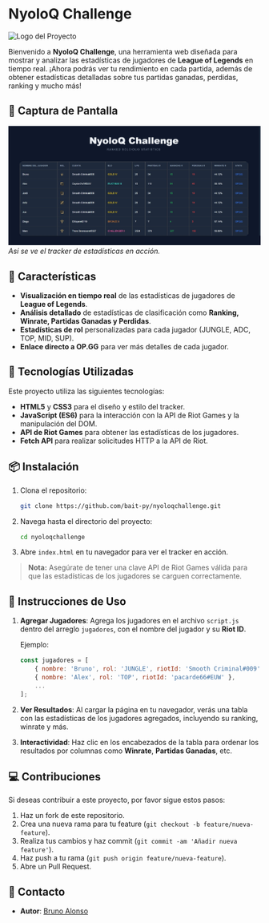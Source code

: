 # NyoloQ Challenge

![Logo del Proyecto](https://upload.wikimedia.org/wikipedia/commons/d/d8/League_of_Legends_2019_vector.svg)

Bienvenido a **NyoloQ Challenge**, una herramienta web diseñada para mostrar y analizar las estadísticas de jugadores de **League of Legends** en tiempo real. ¡Ahora podrás ver tu rendimiento en cada partida, además de obtener estadísticas detalladas sobre tus partidas ganadas, perdidas, ranking y mucho más!

## 📸 Captura de Pantalla

![Captura de pantalla del Tracker](https://github.com/bait-py/nyoloqchallenge/blob/main/images/leaguestats.jpg) 
*Así se ve el tracker de estadísticas en acción.*

## 🚀 Características

- **Visualización en tiempo real** de las estadísticas de jugadores de **League of Legends**.
- **Análisis detallado** de estadísticas de clasificación como **Ranking, Winrate, Partidas Ganadas y Perdidas**.
- **Estadísticas de rol** personalizadas para cada jugador (JUNGLE, ADC, TOP, MID, SUP).
- **Enlace directo a OP.GG** para ver más detalles de cada jugador.

## 🔧 Tecnologías Utilizadas

Este proyecto utiliza las siguientes tecnologías:

- **HTML5** y **CSS3** para el diseño y estilo del tracker.
- **JavaScript (ES6)** para la interacción con la API de Riot Games y la manipulación del DOM.
- **API de Riot Games** para obtener las estadísticas de los jugadores.
- **Fetch API** para realizar solicitudes HTTP a la API de Riot.

## 📦 Instalación

1. Clona el repositorio:
    ```bash
    git clone https://github.com/bait-py/nyoloqchallenge.git
    ```

2. Navega hasta el directorio del proyecto:
    ```bash
    cd nyoloqchallenge
    ```

3. Abre `index.html` en tu navegador para ver el tracker en acción.

> **Nota:** Asegúrate de tener una clave API de Riot Games válida para que las estadísticas de los jugadores se carguen correctamente.

## 📝 Instrucciones de Uso

1. **Agregar Jugadores**: Agrega los jugadores en el archivo `script.js` dentro del arreglo `jugadores`, con el nombre del jugador y su **Riot ID**.
   
   Ejemplo:
   ```javascript
   const jugadores = [
       { nombre: 'Bruno', rol: 'JUNGLE', riotId: 'Smooth Criminal#009' },
       { nombre: 'Alex', rol: 'TOP', riotId: 'pacarde66#EUW' },
       ...
   ];
   ```

2. **Ver Resultados**: Al cargar la página en tu navegador, verás una tabla con las estadísticas de los jugadores agregados, incluyendo su ranking, winrate y más.

3. **Interactividad**: Haz clic en los encabezados de la tabla para ordenar los resultados por columnas como **Winrate**, **Partidas Ganadas**, etc.

## 💻 Contribuciones

Si deseas contribuir a este proyecto, por favor sigue estos pasos:

1. Haz un fork de este repositorio.
2. Crea una nueva rama para tu feature (`git checkout -b feature/nueva-feature`).
3. Realiza tus cambios y haz commit (`git commit -am 'Añadir nueva feature'`).
4. Haz push a tu rama (`git push origin feature/nueva-feature`).
5. Abre un Pull Request.

## 💬 Contacto

- **Autor**: [Bruno Alonso](https://github.com/bait-py)
```
